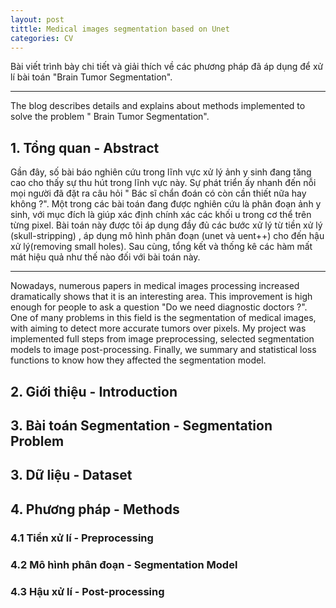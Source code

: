 ```yaml
---
layout: post
tittle: Medical images segmentation based on Unet
categories: CV
---
```


Bài viết trình bày chi tiết và giải thích về các phương pháp đã áp dụng để xử lí bài toán "Brain Tumor Segmentation". 

------------------------------

The blog describes details and explains about methods implemented to solve the problem " Brain Tumor Segmentation".

## 1. Tổng quan - Abstract  
Gần đây, số bài báo nghiên cứu trong lĩnh vực xử lý ảnh y sinh đang tăng cao cho thấy sự thu hút trong lĩnh vực này. Sự phát triển ấy nhanh đến nỗi mọi người đã đặt ra câu hỏi " Bác sĩ chẩn đoán có còn cần thiết nữa hay không ?". Một trong các bài toán đang được nghiên cứu là phân đoạn ảnh y sinh, với mục đích là giúp xác định chính xác các khối u trong cơ thể trên từng pixel. Bài toán này được tôi áp dụng đầy đủ các bước xử lý từ tiền xử lý (skull-stripping) , áp dụng mô hình phân đoạn (unet và uent++) cho đến hậu xử lý(removing small holes). Sau cùng, tổng kết và thống kê các hàm mất mát hiệu quả như thế nào đối với bài toán này. 

-----

Nowadays, numerous papers in medical images processing increased dramatically shows that it is an interesting area. This improvement is high enough for people to ask a question "Do we need diagnostic doctors ?". One of many problems in this field is the segmentation of medical images, with aiming to detect more accurate tumors over pixels. My project was implemented full steps from image preprocessing, selected segmentation models to image post-processing. Finally, we summary and statistical loss functions to know how they affected the segmentation model.  
## 2. Giới thiệu - Introduction  

## 3. Bài toán Segmentation - Segmentation Problem

## 3. Dữ liệu - Dataset

## 4. Phương pháp - Methods
### 4.1 Tiền xử lí - Preprocessing
### 4.2 Mô hình phân đoạn - Segmentation Model
### 4.3 Hậu xử lí - Post-processing